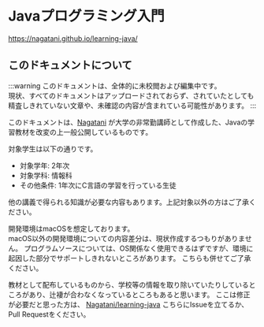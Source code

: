 # Javaプログラミング入門

https://nagatani.github.io/learning-java/


## このドキュメントについて

:::warning
このドキュメントは、全体的に未校閲および編集中です。  
現状、すべてのドキュメントはアップロードされておらず、されていたとしても精査しきれていない文章や、未確認の内容が含まれている可能性があります。
:::


このドキュメントは、<a href="https://nagatani.me">Nagatani</a> が大学の非常勤講師として作成した、Javaの学習教材を改変の上一般公開しているものです。

対象学生は以下の通りです。
- 対象学年: 2年次
- 対象学科: 情報科
- その他条件: 1年次にC言語の学習を行っている生徒

他の講義で得られる知識が必要な内容もあります。上記対象以外の方はご了承ください。

開発環境はmacOSを想定しております。  
macOS以外の開発環境についての内容差分は、現状作成するつもりがありません。
プログラムソースについては、OS関係なく使用できるはずですが、環境に起因した部分でサポートしきれないところがあります。
こちらも併せてご了承ください。

教材として配布しているものから、学校等の情報を取り除いていたりしているところがあり、辻褄が合わなくなっているところもあると思います。
ここは修正が必要だと思った方は、 <a href="https://github.com/Nagatani/learning-java" target="_blank">Nagatani/learning-java</a> こちらにIssueを立てるか、Pull Requestをください。

